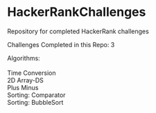 # HackerRankChallenges
Repository for completed HackerRank challenges 

Challenges Completed in this Repo: 3

Algorithms: <br><br>
Time Conversion <br> 
2D Array-DS <br>
Plus Minus <br>
Sorting: Comparator <br>
Sorting: BubbleSort <br>
